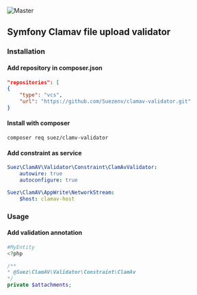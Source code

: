 ![Master](https://github.com/Suezenv/clamav-validator/actions/workflows/php.yml/badge.svg?branch=master)


## Symfony Clamav file upload validator


### Installation

#### Add repository in composer.json

```json
"repositories": [
{
    "type": "vcs",
    "url": "https://github.com/Suezenv/clamav-validator.git"
}
```

#### Install with composer

`composer req suez/clamv-validator`

#### Add constraint as service

```yaml
Suez\ClamAV\Validator\Constraint\ClamAvValidator:
    autowire: true
    autoconfigure: true

Suez\ClamAV\AppWrite\NetworkStream:
    $host: clamav-host
```

### Usage

#### Add validation annotation

```php
#MyEntity
<?php

/**
* @Suez\ClamAV\Validator\Constraint\ClamAv
*/
private $attachments;


```
